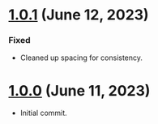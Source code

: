 # [1.0.1] (June 12, 2023)

### Fixed

- Cleaned up spacing for consistency.

# [1.0.0] (June 11, 2023)

- Initial commit.

[1.0.1]: https://github.com/aco950/terraform/releases/tag/v1.0.1
[1.0.0]: https://github.com/aco950/terraform/releases/tag/v1.0.0

